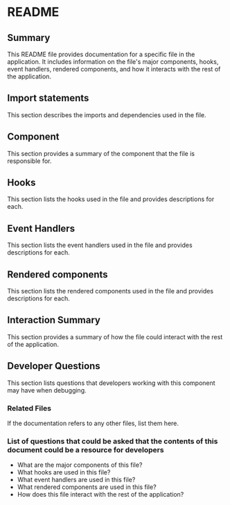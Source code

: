 # README

## Summary
This README file provides documentation for a specific file in the application. It includes information on the file's major components, hooks, event handlers, rendered components, and how it interacts with the rest of the application.

## Import statements
This section describes the imports and dependencies used in the file.

## Component
This section provides a summary of the component that the file is responsible for.

## Hooks
This section lists the hooks used in the file and provides descriptions for each.

## Event Handlers
This section lists the event handlers used in the file and provides descriptions for each.

## Rendered components
This section lists the rendered components used in the file and provides descriptions for each.

## Interaction Summary
This section provides a summary of how the file could interact with the rest of the application.

## Developer Questions
This section lists questions that developers working with this component may have when debugging.

### Related Files
If the documentation refers to any other files, list them here.

### List of questions that could be asked that the contents of this document could be a resource for developers
- What are the major components of this file?
- What hooks are used in this file?
- What event handlers are used in this file?
- What rendered components are used in this file?
- How does this file interact with the rest of the application?